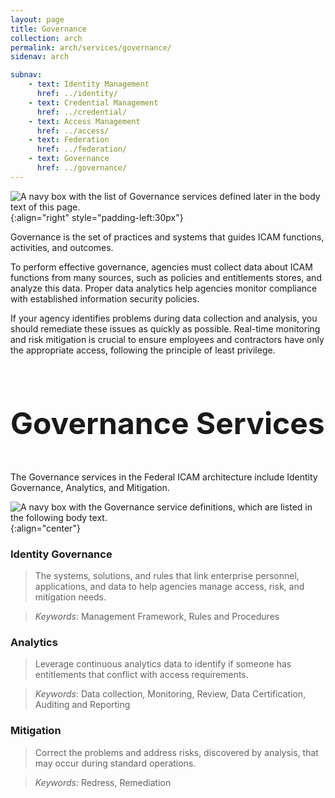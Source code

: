 ```yaml
---
layout: page
title: Governance
collection: arch
permalink: arch/services/governance/
sidenav: arch

subnav:
    - text: Identity Management
      href: ../identity/
    - text: Credential Management
      href: ../credential/
    - text: Access Management
      href: ../access/
    - text: Federation
      href: ../federation/
    - text: Governance
      href: ../governance/
---
```


![A navy box with the list of Governance services defined later in the body text of this page.]({{site.baseurl}}/assets/arch/services/GovernanceServices.png){:align="right" style="padding-left:30px"}

Governance is the set of practices and systems that guides ICAM functions, activities, and outcomes.

To perform effective governance, agencies must collect data about ICAM functions from many sources, such as policies and entitlements stores, and analyze this data. Proper data analytics help agencies monitor compliance with established information security policies. 

If your agency identifies problems during data collection and analysis, you should remediate these issues as quickly as possible. Real-time monitoring and risk mitigation is crucial to ensure employees and contractors have only the appropriate access, following the principle of least privilege.

<br>

<p style="font-size: 3rem; font-weight: 700;">Governance Services</p>

The Governance services in the Federal ICAM architecture include Identity Governance, Analytics, and Mitigation.

![A navy box with the Governance service definitions, which are listed in the following body text.]({{site.baseurl}}/assets/arch/services/GovernanceServiceDefinitions.png){:align="center"}

### Identity Governance

> The systems, solutions, and rules that link enterprise personnel, applications, and data to help agencies manage access, risk, and mitigation needs.

> *Keywords*: Management Framework, Rules and Procedures

### Analytics

> Leverage continuous analytics data to identify if someone has entitlements that conflict with access requirements.

> *Keywords*: Data collection, Monitoring, Review, Data Certification, Auditing and Reporting

### Mitigation

> Correct the problems and address risks, discovered by analysis, that may occur during standard operations.  

> *Keywords*: Redress, Remediation
